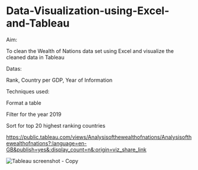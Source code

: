 # Data-Visualization-using-Excel-and-Tableau
Aim:

To clean the Wealth of Nations data set using Excel and visualize the cleaned data in Tableau

Datas:

Rank, 
Country per GDP,
Year of Information

Techniques used:

Format a table

Filter for the year 2019

Sort for top 20 highest ranking countries


https://public.tableau.com/views/Analysisofthewealthofnations/Analysisofthewealthofnations?:language=en-GB&publish=yes&:display_count=n&:origin=viz_share_link


![Tableau screenshot - Copy](https://user-images.githubusercontent.com/124794009/228839849-27300b7c-71b8-4b84-981f-32be053e9af8.jpg)
